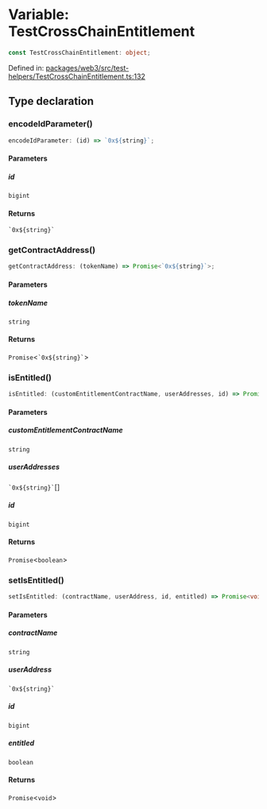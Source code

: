 # Variable: TestCrossChainEntitlement

```ts
const TestCrossChainEntitlement: object;
```

Defined in: [packages/web3/src/test-helpers/TestCrossChainEntitlement.ts:132](https://github.com/towns-protocol/towns/blob/0db1fd0ac7258e8db8cedfb6183e8eade8284fa1/packages/web3/src/test-helpers/TestCrossChainEntitlement.ts#L132)

## Type declaration

### encodeIdParameter()

```ts
encodeIdParameter: (id) => `0x${string}`;
```

#### Parameters

##### id

`bigint`

#### Returns

`` `0x${string}` ``

### getContractAddress()

```ts
getContractAddress: (tokenName) => Promise<`0x${string}`>;
```

#### Parameters

##### tokenName

`string`

#### Returns

`Promise`\<`` `0x${string}` ``\>

### isEntitled()

```ts
isEntitled: (customEntitlementContractName, userAddresses, id) => Promise<boolean>;
```

#### Parameters

##### customEntitlementContractName

`string`

##### userAddresses

`` `0x${string}` ``[]

##### id

`bigint`

#### Returns

`Promise`\<`boolean`\>

### setIsEntitled()

```ts
setIsEntitled: (contractName, userAddress, id, entitled) => Promise<void>;
```

#### Parameters

##### contractName

`string`

##### userAddress

`` `0x${string}` ``

##### id

`bigint`

##### entitled

`boolean`

#### Returns

`Promise`\<`void`\>
